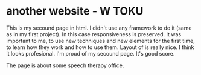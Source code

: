 # another website - W TOKU

This is my secound page in html. I didn't use any framework to do it (same as in my first project). In this case responsiveness is preserved.
It was important to me, to use new techniques and new elements for the first time, to learn how they work and how to use them. Layout of is really nice. 
I think it looks profesional. I'm proud of my secound page. It's good score.

The page is about some speech therapy office. 

